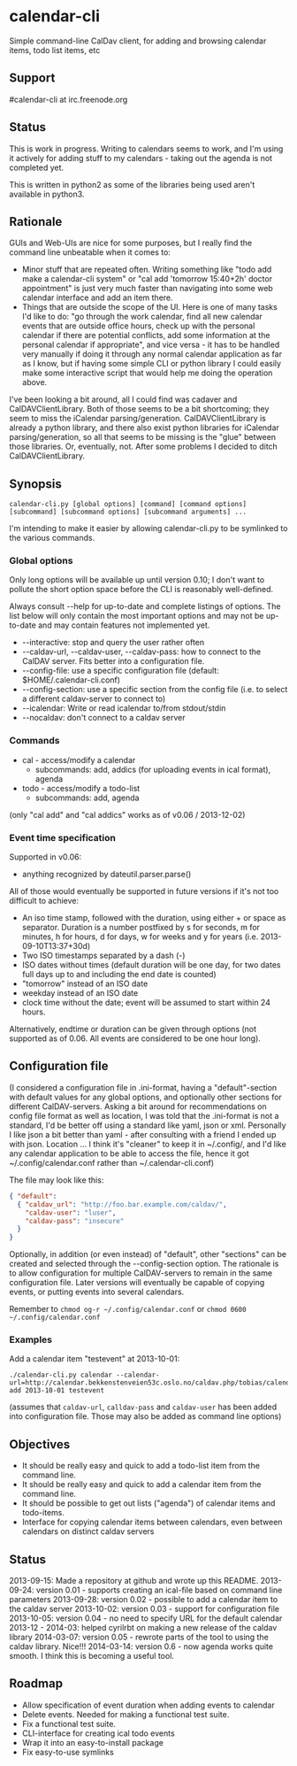 calendar-cli
============

Simple command-line CalDav client, for adding and browsing calendar items, todo list items, etc

Support
-------

#calendar-cli at irc.freenode.org

Status
------

This is work in progress.  Writing to calendars seems to work, and I'm using it actively for adding stuff to my calendars - taking out the agenda is not completed yet.

This is written in python2 as some of the libraries being used aren't
available in python3.

Rationale
---------

GUIs and Web-UIs are nice for some purposes, but I really find the command line unbeatable when it comes to:

* Minor stuff that are repeated often.  Writing something like "todo add make a calendar-cli system" or "cal add 'tomorrow 15:40+2h' doctor appointment" is just very much faster than navigating into some web calendar interface and add an item there.
* Things that are outside the scope of the UI.  Here is one of many tasks I'd like to do: "go through the work calendar, find all new calendar events that are outside office hours, check up with the personal calendar if there are potential conflicts, add some information at the personal calendar if appropriate", and vice versa - it has to be handled very manually if doing it through any normal calendar application as far as I know, but if having some simple CLI or python library I could easily make some interactive script that would help me doing the operation above.

I've been looking a bit around, all I could find was cadaver and CalDAVClientLibrary.  Both of those seems to be a bit shortcoming; they seem to miss the iCalendar parsing/generation.  CalDAVClientLibrary is already a python library, and there also exist python libraries for iCalendar parsing/generation, so all that seems to be missing is the "glue" between those libraries.  Or, eventually, not.  After some problems I decided to ditch CalDAVClientLibrary.

Synopsis
--------

    calendar-cli.py [global options] [command] [command options] [subcommand] [subcommand options] [subcommand arguments] ...

I'm intending to make it easier by allowing calendar-cli.py to be symlinked to the various commands.

### Global options

Only long options will be available up until version 0.10; I don't
want to pollute the short option space before the CLI is reasonably
well-defined.

Always consult --help for up-to-date and complete listings of options.
The list below will only contain the most important options and may
not be up-to-date and may contain features not implemented yet.

* --interactive: stop and query the user rather often
* --caldav-url, --caldav-user, --caldav-pass: how to connect to the CalDAV server.  Fits better into a configuration file.
* --config-file: use a specific configuration file (default: $HOME/.calendar-cli.conf)
* --config-section: use a specific section from the config file (i.e. to select a different caldav-server to connect to)
* --icalendar: Write or read icalendar to/from stdout/stdin
* --nocaldav: don't connect to a caldav server

### Commands

* cal - access/modify a calendar
    * subcommands: add, addics (for uploading events in ical format), agenda
* todo - access/modify a todo-list
    * subcommands: add, agenda

(only "cal add" and "cal addics" works as of v0.06 / 2013-12-02)

### Event time specification

Supported in v0.06:

* anything recognized by dateutil.parser.parse()

All of those would eventually be supported in future versions if it's not too difficult to achieve:

* An iso time stamp, followed with the duration, using either + or space as separator.  Duration is a number postfixed by s for seconds, m for minutes, h for hours, d for days, w for weeks and y for years (i.e. 2013-09-10T13:37+30d)
* Two ISO timestamps separated by a dash (-)
* ISO dates without times (default duration will be one day, for two dates full days up to and including the end date is counted)
* "tomorrow" instead of an ISO date
* weekday instead of an ISO date
* clock time without the date; event will be assumed to start within 24 hours.

Alternatively, endtime or duration can be given through options (not supported as of 0.06.  All events are considered to be one hour long).

Configuration file
------------------

(I considered a configuration file in .ini-format, having a "default"-section with default values for any global options, and optionally other sections for different CalDAV-servers.  Asking a bit around for recommendations on config file format as well as location, I was told that the .ini-format is not a standard, I'd be better off using a standard like yaml, json or xml.  Personally I like json a bit better than yaml - after consulting with a friend I ended up with json.  Location ... I think it's "cleaner" to keep it in ~/.config/, and I'd like any calendar application to be able to access the file, hence it got ~/.config/calendar.conf rather than ~/.calendar-cli.conf)

The file may look like this:

```json
{ "default": 
  { "caldav_url": "http://foo.bar.example.com/caldav/", 
    "caldav-user": "luser",
    "caldav-pass": "insecure"
  }
}
```

Optionally, in addition (or even instead) of "default", other "sections" can be created and selected through the --config-section option.  The rationale is to allow configuration for multiple CalDAV-servers to remain in the same configuration file.  Later versions will eventually be capable of copying events, or putting events into several calendars.

Remember to `chmod og-r ~/.config/calendar.conf` or `chmod 0600 ~/.config/calendar.conf`

### Examples

Add a calendar item "testevent" at 2013-10-01:

    ./calendar-cli.py calendar --calendar-url=http://calendar.bekkenstenveien53c.oslo.no/caldav.php/tobias/calendar/ add 2013-10-01 testevent

(assumes that `caldav-url`, `calldav-pass` and `caldav-user` has been added into configuration file.  Those may also be added as command line options)

Objectives
----------

* It should be really easy and quick to add a todo-list item from the command line.
* It should be really easy and quick to add a calendar item from the command line.
* It should be possible to get out lists ("agenda") of calendar items and todo-items.
* Interface for copying calendar items between calendars, even between calendars on distinct caldav servers

Status
------

2013-09-15: Made a repository at github and wrote up this README.
2013-09-24: version 0.01 - supports creating an ical-file based on command line parameters
2013-09-28: version 0.02 - possible to add a calendar item to the caldav server
2013-10-02: version 0.03 - support for configuration file
2013-10-05: version 0.04 - no need to specify URL for the default calendar
2013-12 - 2014-03: helped cyrilrbt on making a new release of the caldav library
2014-03-07: version 0.05 - rewrote parts of the tool to using the caldav library.  Nice!!!
2014-03-14: version 0.6 - now agenda works quite smooth.  I think this is becoming a useful tool.

Roadmap
-------
* Allow specification of event duration when adding events to calendar
* Delete events.  Needed for making a functional test suite.
* Fix a functional test suite.
* CLI-interface for creating ical todo events
* Wrap it into an easy-to-install package
* Fix easy-to-use symlinks

